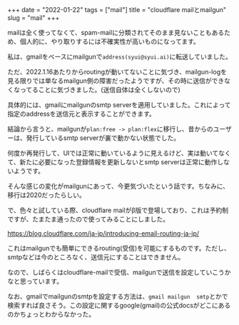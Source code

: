 +++
date = "2022-01-22"
tags = ["mail"]
title = "cloudflare mailとmailgun"
slug = "mail"
+++

mailは全く使ってなくて、spam-mailに分類されてそのまま見ないこともあるため、個人的に、やり取りするには不確実性が高いものになってます。

私は、gmailをベースにmailgunで`address(syui@syui.ai)`に転送していました。

ただ、2022.1.16あたりからroutingが動いてないことに気づき、mailgun-logを見る限りでは単なるmailgun側の障害だったようですが、その時に送信ができなくなってることに気づきました。(送信自体は全くしないので)

具体的には、gmailにmailgunのsmtp serverを適用していました。これによって指定のaddressを送信元と表示することができます。

結論から言うと、mailgunが`plan:free -> plan:flex`に移行し、昔からのユーザーは、発行しているsmtp serverが裏で動かない状態でした。

何度か再発行して、UIでは正常に動いているように見えるけど、実は動いてなくて、新たに必要になった登録情報を更新しないとsmtp serverは正常に動作しないようです。

そんな感じの変化がmailgunにあって、今更気づいたという話です。ちなみに、移行は2020だったらしい。

で、色々と試している際、cloudflare mailがβ版で登場しており、これは予約制ですが、たまたま通ったので使ってみることにしました。

https://blog.cloudflare.com/ja-jp/introducing-email-routing-ja-jp/

これはmailgunでも簡単にできるrouting(受信)を可能にするものです。ただし、smtpなどは今のところなく、送信元にすることはできません。

なので、しばらくはcloudflare-mailで受信、mailgunで送信を設定していこうかなと思っています。

なお、gmailでmailgunのsmtpを設定する方法は、`gmail mailgun  smtp`とかで検索すれば良さそう。この設定に関するgoogle(gmail)の公式docsがどこにあるのかちょっとわからなかった。

